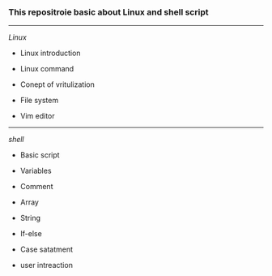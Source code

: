 <!--  -->

### This repositroie basic about Linux and shell script
----------
*Linux*
<!-- list -->
* Linux introduction

* Linux command

* Conept of vritulization

* File system

* Vim editor


------------

*shell*

* Basic script

* Variables

* Comment

* Array

* String

* If-else

* Case satatment

* user intreaction




